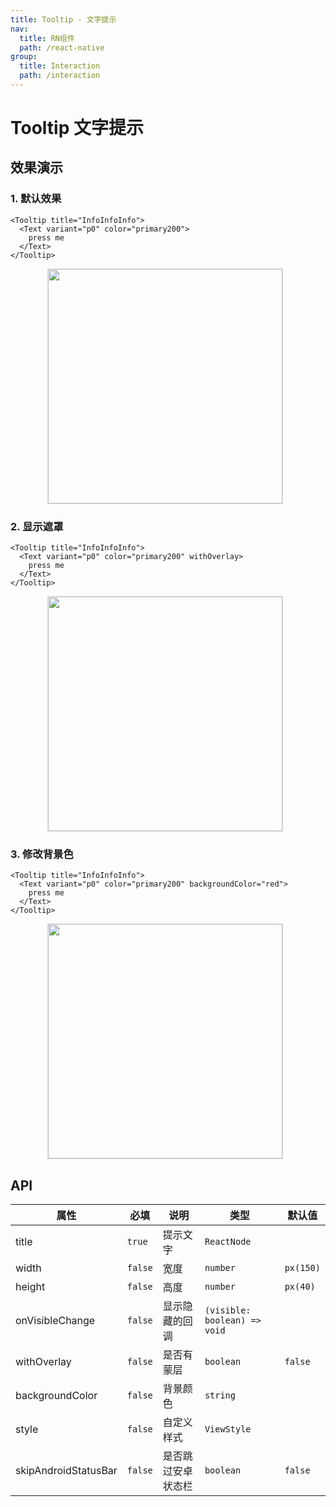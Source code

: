 ```yaml
---
title: Tooltip - 文字提示
nav:
  title: RN组件
  path: /react-native
group:
  title: Interaction
  path: /interaction
---
```


# Tooltip 文字提示

## 效果演示

### 1. 默认效果

```tsx | pure
<Tooltip title="InfoInfoInfo">
  <Text variant="p0" color="primary200">
    press me
  </Text>
</Tooltip>
```

<center>
  <figure>
    <img
      alt=""
      src="https://td-dev-public.oss-cn-hangzhou.aliyuncs.com/maoyes-app/1643255311776720439.gif"
      style="width: 375px; margin-right: 10px; border: 1px solid #ddd;"
    />
  </figure>
</center>

### 2. 显示遮罩

```tsx | pure
<Tooltip title="InfoInfoInfo">
  <Text variant="p0" color="primary200" withOverlay>
    press me
  </Text>
</Tooltip>
```

<center>
  <figure>
    <img
      alt=""
      src="https://td-dev-public.oss-cn-hangzhou.aliyuncs.com/maoyes-app/1643255383825684985.gif"
      style="width: 375px; margin-right: 10px; border: 1px solid #ddd;"
    />
  </figure>
</center>

### 3. 修改背景色

```tsx | pure
<Tooltip title="InfoInfoInfo">
  <Text variant="p0" color="primary200" backgroundColor="red">
    press me
  </Text>
</Tooltip>
```

<center>
  <figure>
    <img
      alt=""
      src="https://td-dev-public.oss-cn-hangzhou.aliyuncs.com/maoyes-app/1643255473060587128.gif"
      style="width: 375px; margin-right: 10px; border: 1px solid #ddd;"
    />
  </figure>
</center>

## API

| 属性                 | 必填    | 说明               | 类型                         | 默认值    |
| -------------------- | ------- | ------------------ | ---------------------------- | --------- |
| title                | `true`  | 提示文字           | `ReactNode`                  |           |
| width                | `false` | 宽度               | `number`                     | `px(150)` |
| height               | `false` | 高度               | `number`                     | `px(40)`  |
| onVisibleChange      | `false` | 显示隐藏的回调     | `(visible: boolean) => void` |           |
| withOverlay          | `false` | 是否有蒙层         | `boolean`                    | `false`   |
| backgroundColor      | `false` | 背景颜色           | `string`                     |           |
| style                | `false` | 自定义样式         | `ViewStyle`                  |           |
| skipAndroidStatusBar | `false` | 是否跳过安卓状态栏 | `boolean`                    | `false`   |
